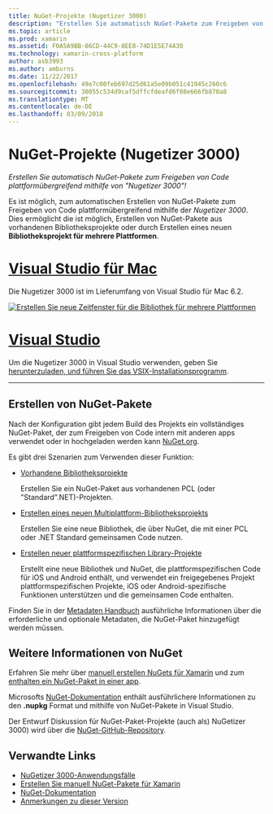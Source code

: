 ```yaml
---
title: NuGet-Projekte (Nugetizer 3000)
description: "Erstellen Sie automatisch NuGet-Pakete zum Freigeben von Code plattformübergreifend mithilfe von \"Nugetizer 3000\"!"
ms.topic: article
ms.prod: xamarin
ms.assetid: F0A5A9BB-86CD-44C9-8EE8-74D1E5E74A30
ms.technology: xamarin-cross-platform
author: asb3993
ms.author: amburns
ms.date: 11/22/2017
ms.openlocfilehash: 49e7c00feb697d25d61a5e09b051c41945c260c6
ms.sourcegitcommit: 30055c534d9caf5dffcfdeafd6f08e666fb870a8
ms.translationtype: MT
ms.contentlocale: de-DE
ms.lasthandoff: 03/09/2018
---
```

# <a name="nuget-projects-nugetizer-3000"></a>NuGet-Projekte (Nugetizer 3000)

_Erstellen Sie automatisch NuGet-Pakete zum Freigeben von Code plattformübergreifend mithilfe von "Nugetizer 3000"!_

Es ist möglich, zum automatischen Erstellen von NuGet-Pakete zum Freigeben von Code plattformübergreifend mithilfe der _Nugetizer 3000_. Dies ermöglicht die ist möglich, Erstellen von NuGet-Pakete aus vorhandenen Bibliotheksprojekte oder durch Erstellen eines neuen **Bibliotheksprojekt für mehrere Plattformen**.

# <a name="visual-studio-for-mactabvsmac"></a>[Visual Studio für Mac](#tab/vsmac)

Die Nugetizer 3000 ist im Lieferumfang von Visual Studio für Mac 6.2.

[![](images/mulitplatform-library-sml.png "Erstellen Sie neue Zeitfenster für die Bibliothek für mehrere Plattformen")](images/mulitplatform-library.png#lightbox)

# <a name="visual-studiotabvswin"></a>[Visual Studio](#tab/vswin)

Um die Nugetizer 3000 in Visual Studio verwenden, geben Sie [herunterzuladen, und führen Sie das VSIX-Installationsprogramm](http://bit.ly/nugetizer-2017).

-----

## <a name="building-nuget-packages"></a>Erstellen von NuGet-Pakete

Nach der Konfiguration gibt jedem Build des Projekts ein vollständiges NuGet-Paket, der zum Freigeben von Code intern mit anderen apps verwendet oder in hochgeladen werden kann [NuGet.org](https://www.nuget.org).

Es gibt drei Szenarien zum Verwenden dieser Funktion:

- [Vorhandene Bibliotheksprojekte](existing-library.md)

  Erstellen Sie ein NuGet-Paket aus vorhandenen PCL (oder "Standard".NET)-Projekten.

- [Erstellen eines neuen Multiplattform-Bibliotheksprojekts](single-codebase.md)

  Erstellen Sie eine neue Bibliothek, die über NuGet, die mit einer PCL oder .NET Standard gemeinsamen Code nutzen.

- [Erstellen neuer plattformspezifischen Library-Projekte](platform-specific.md)

  Erstellt eine neue Bibliothek und NuGet, die plattformspezifischen Code für iOS und Android enthält, und verwendet ein freigegebenes Projekt plattformspezifischen Projekte, iOS oder Android-spezifische Funktionen unterstützen und die gemeinsamen Code enthalten.

Finden Sie in der [Metadaten Handbuch](metadata.md) ausführliche Informationen über die erforderliche und optionale Metadaten, die NuGet-Paket hinzugefügt werden müssen.


## <a name="further-nuget-information"></a>Weitere Informationen von NuGet

Erfahren Sie mehr über [manuell erstellen NuGets für Xamarin](~/cross-platform/app-fundamentals/nuget-manual.md) und zum [enthalten ein NuGet-Paket in einer app](https://docs.microsoft.com/visualstudio/mac/nuget-walkthrough).

Microsofts [NuGet-Dokumentation](https://docs.microsoft.com/nuget/) enthält ausführlichere Informationen zu den **.nupkg** Format und mithilfe von NuGet-Pakete in Visual Studio.

Der Entwurf Diskussion für NuGet-Paket-Projekte (auch als) NuGetizer 3000) wird über die [NuGet-GitHub-Repository](https://github.com/NuGet/Home/wiki/NuGetizer-3000).


## <a name="related-links"></a>Verwandte Links

- [NuGetizer 3000-Anwendungsfälle](https://github.com/NuGet/Home/wiki/NuGetizer-Core-Scenarios)
- [Erstellen Sie manuell NuGet-Pakete für Xamarin](~/cross-platform/app-fundamentals/nuget-manual.md)
- [NuGet-Dokumentation](https://docs.microsoft.com/nuget/)
- [Anmerkungen zu dieser Version](https://developer.xamarin.com/releases/studio/xamarin.studio_6.2/xamarin.studio_6.2/#NuGetizer_3000)
